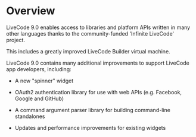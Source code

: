 # Overview

LiveCode 9.0 enables access to libraries and platform APIs written in
many other languages thanks to the community-funded 'Infinite
LiveCode' project.

This includes a greatly improved LiveCode Builder virtual machine.

LiveCode 9.0 contains many additional improvements to support LiveCode
app developers, including:

* A new "spinner" widget

* OAuth2 authentication library for use with web APIs (e.g. Facebook,
  Google and GitHub)

* A command argument parser library for building command-line
  standalones

* Updates and performance improvements for existing widgets
